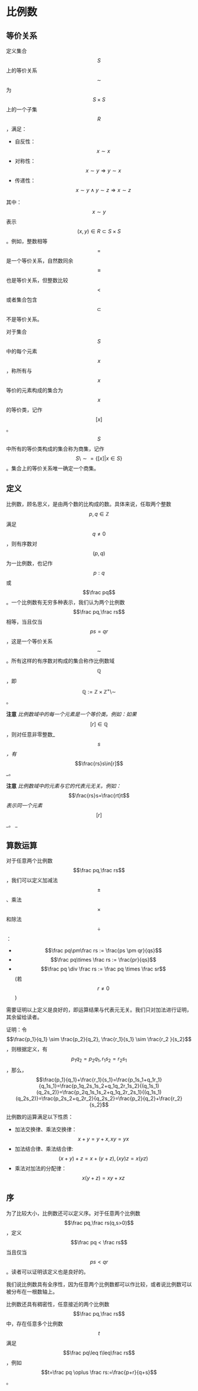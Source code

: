 # 比例数

## 等价关系

定义集合$$S$$上的等价关系$$\sim$$为$$S\times S$$上的一个子集$$R$$，满足：

* 自反性：$$x\sim x$$
* 对称性：$$x \sim y \Rightarrow y \sim x$$
* 传递性：$$x \sim y \wedge y \sim z \Rightarrow x \sim z$$

其中：$$x \sim y$$表示$$(x,y)\in R\subset S\times S$$。例如，整数相等$$=$$是一个等价关系，自然数同余$$\equiv$$也是等价关系，但整数比较$$<$$或者集合包含$$\subset$$不是等价关系。

对于集合$$S$$中的每个元素$$x$$，称所有与$$x$$等价的元素构成的集合为$$x$$的等价类，记作$$[x]$$。$$S$$中所有的等价类构成的集合称为商集，记作$$S \setminus \sim = \{ [x] \vert x\in S\}$$。集合上的等价关系唯一确定一个商集。

## 定义

比例数，顾名思义，是由两个数的比构成的数。具体来说，任取两个整数$$p,q\in\mathbb Z$$满足$$q\neq0$$，则有序数对$$(p,q)$$ 为一比例数，也记作$$p:q$$ 或$$\frac pq$$。一个比例数有无穷多种表示，我们认为两个比例数$$\frac pq,\frac rs$$ 相等，当且仅当$$ps=qr$$，这是一个等价关系$$\sim$$。所有这样的有序数对构成的集合称作比例数域$$\mathbb Q$$，即$$\mathbb Q:=\mathbb Z \times \mathbb Z^+ \setminus \sim$$。

**注意** _比例数域中的每一个元素是一个等价类。例如：如果_$$[r]\in\mathbb Q$$，则对任意非零整数_$$s$$_，有_$$\frac{rs}s\in[r]$$_。

**注意** _比例数域中的元素与它的代表元无关。例如：_$$\frac{rs}s=\frac{rt}t$$_表示同一个元素_$$[r]$$_。 _

## 算数运算

对于任意两个比例数$$\frac pq,\frac rs$$，我们可以定义加减法$$\pm$$、乘法$$\times$$和除法$$\div$$：

* $$\frac pq\pm\frac rs := \frac{ps \pm qr}{qs}$$
* $$\frac pq\times \frac rs := \frac{pr}{qs}$$
* $$\frac pq \div \frac rs := \frac pq \times \frac sr$$ (若$$r\neq0$$)

需要证明以上定义是良好的，即运算结果与代表元无关。我们只对加法进行证明，其余留给读者。

证明：令$$\frac{p_1}{q_1} \sim \frac{p_2}{q_2}, \frac{r_1}{s_1} \sim \frac{r_2
}{s_2}$$，则根据定义，有$$p_1q_2=p_2q_1, r_1s_2=r_2s_1$$，那么，
$$\frac{p_1}{q_1}+\frac{r_1}{s_1}=\frac{p_1s_1+q_1r_1}{q_1s_1}=\frac{p_1q_2s_1s_2+q_1q_2r_1s_2}{(q_1s_1)(q_2s_2)}=\frac{p_2q_1s_1s_2+q_1q_2r_2s_1}{(q_1s_1)(q_2s_2)}=\frac{p_2s_2+q_2r_2}{q_2s_2}=\frac{p_2}{q_2}+\frac{r_2}{s_2}$$

比例数的运算满足以下性质：

* 加法交换律、乘法交换律：$$x+y=y+x, xy=yx$$
* 加法结合律、乘法结合律: $$(x+y)+z=x+(y+z), (xy)z=x(yz)$$
* 乘法对加法的分配律：$$x(y+z)=xy+xz$$

## 序

为了比较大小，比例数还可以定义序。对于任意两个比例数$$\frac pq,\frac rs(q,s>0)$$，定义$$\frac pq < \frac rs$$当且仅当$$ps < qr$$。读者可以证明该定义也是良好的。

我们说比例数具有全序性，因为任意两个比例数都可以作比较，或者说比例数可以被分布在一根数轴上。

比例数还具有稠密性，任意接近的两个比例数$$\frac pq,\frac rs$$中，存在任意多个比例数$$t$$满足$$\frac pq\leq t\leq\frac rs$$，例如$$t=\frac pq \oplus \frac rs:=\frac{p+r}{q+s}$$。